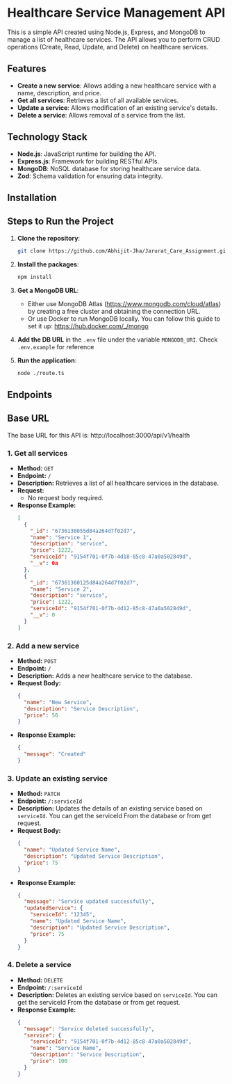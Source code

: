 # Healthcare Service Management API

This is a simple API created using Node.js, Express, and MongoDB to manage a list of healthcare services. The API allows you to perform CRUD operations (Create, Read, Update, and Delete) on healthcare services.

## Features

- **Create a new service**: Allows adding a new healthcare service with a name, description, and price.
- **Get all services**: Retrieves a list of all available services.
- **Update a service**: Allows modification of an existing service's details.
- **Delete a service**: Allows removal of a service from the list.

## Technology Stack

- **Node.js**: JavaScript runtime for building the API.
- **Express.js**: Framework for building RESTful APIs.
- **MongoDB**: NoSQL database for storing healthcare service data.
- **Zod**: Schema validation for ensuring data integrity.

## Installation

## Steps to Run the Project

1. **Clone the repository**:

   ```bash
   git clone https://github.com/Abhijit-Jha/Jarurat_Care_Assignment.git
   ```

2. **Install the packages**:

   ```bash
   npm install
   ```

3. **Get a MongoDB URL**:

   - Either use MongoDB Atlas (https://www.mongodb.com/cloud/atlas) by creating a free cluster and obtaining the connection URL.
   - Or use Docker to run MongoDB locally. You can follow this guide to set it up: https://hub.docker.com/_/mongo

4. **Add the DB URL** in the `.env` file under the variable `MONGODB_URI`. Check ``.env.example`` for reference

5. **Run the application**:

   ```bash
   node ./route.ts
   ```

## Endpoints

## Base URL

The base URL for this API is:
http://localhost:3000/api/v1/health

### 1. **Get all services**
   - **Method:** `GET`
   - **Endpoint:** `/`
   - **Description:** Retrieves a list of all healthcare services in the database.
   - **Request:**
     - No request body required.
   - **Response Example:**
     ```json
     [
       {
         "_id": "6736136055d84a264d7f02d7",
         "name": "Service 1",
         "description": "service",
         "price": 1222,
         "serviceId": "9154f701-0f7b-4d18-85c8-47a0a502849d",
         "__v": 0a
       },
       {
         "_id": "67361360125d84a264d7f02d7",
         "name": "Service 2",
         "description": "service",
         "price": 1222,
         "serviceId": "9154f701-0f7b-4d12-85c8-47a0a502849d",
         "__v": 0
       }
     ]
     ```


### 2. **Add a new service**

- **Method:** `POST`
- **Endpoint:** `/`
- **Description:** Adds a new healthcare service to the database.
- **Request Body:**
  ```json
  {
    "name": "New Service",
    "description": "Service Description",
    "price": 50
  }
  ```
- **Response Example:**
  ```json
  {
    "message": "Created"
  }
  ```

### 3. **Update an existing service**

- **Method:** `PATCH`
- **Endpoint:** `/:serviceId`
- **Description:** Updates the details of an existing service based on `serviceId`. You can get the serviceId From the database or from get request.
- **Request Body:**
  ```json
  {
    "name": "Updated Service Name",
    "description": "Updated Service Description",
    "price": 75
  }
  ```
- **Response Example:**
  ```json
  {
    "message": "Service updated successfully",
    "updatedService": {
      "serviceId": "12345",
      "name": "Updated Service Name",
      "description": "Updated Service Description",
      "price": 75
    }
  }
  ```

### 4. **Delete a service**

- **Method:** `DELETE`
- **Endpoint:** `/:serviceId`
- **Description:** Deletes an existing service based on `serviceId`. You can get the serviceId From the database or from get request.
- **Response Example:**
  ```json
  {
    "message": "Service deleted successfully",
    "service": {
      "serviceId": "9154f701-0f7b-4d12-85c8-47a0a502849d",
      "name": "Service Name",
      "description": "Service Description",
      "price": 100
    }
  }
  ```
